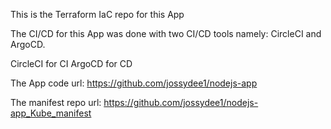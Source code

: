 This is the Terraform IaC repo for this App

The CI/CD for this App was done with two CI/CD tools namely:
CircleCI and ArgoCD.

CircleCI for CI
ArgoCD for CD

The App code url:
https://github.com/jossydee1/nodejs-app

The manifest repo url:
https://github.com/jossydee1/nodejs-app_Kube_manifest
